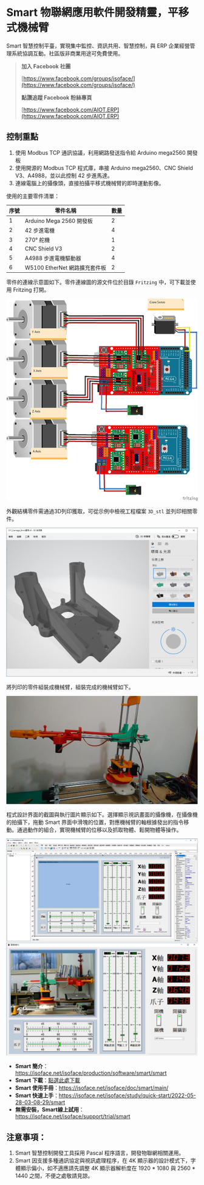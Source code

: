 # Smart 物聯網應用軟件開發精靈，平移式機械臂

Smart 智慧控制平臺，實現集中監控、資訊共用、智慧控制，與 ERP 企業經營管理系統協調互動。社區版非商業用途可免費使用。

> **加入 Facebook 社團**
>
> [https://www.facebook.com/groups/isoface/](https://www.facebook.com/groups/isoface/)
> 
> **點讚追蹤 Facebook 粉絲專頁**
> 
> [https://www.facebook.com/AIOT.ERP](https://www.facebook.com/AIOT.ERP)

## 控制重點
1. 使用 Modbus TCP 通訊協議，利用網路發送指令給 Arduino mega2560 開發板
2. 使用開源的 Modbus TCP 程式庫，串接 Arduino mega2560、CNC Shield V3、A4988，並以此控制 42 步進馬達。
3. 連線電腦上的攝像頭，直接拍攝平移式機械臂的即時運動影像。

使用的主要零件清單：

|序號|零件名稱|數量|
|---|---|---|
|1|Arduino Mega 2560 開發板|2|
|2| 42 步進電機|4|
|3|270° 舵機|1|
|4| CNC Shield V3|2|
|5| A4988 步進電機驅動器|4|
|6| W5100 EtherNet 網路擴充套件板|2|

零件的連線示意圖如下。零件連線圖的源文件位於目錄 `Fritzing` 中，可下載並使用 Fritzing 打開。

![](images/292804438_3278212355749938_932745124379334336_n.jpg)

外觀結構零件需通過3D列印獲取，可從示例中檢視工程檔案 `3D_stl` 並列印相關零件。

![](images/20220901144817.png)

將列印的零件組裝成機械臂，組裝完成的機械臂如下。

![](images/20220901150922.jpg)

程式設計界面的截圖與執行圖片顯示如下。選擇顯示視訊畫面的攝像機，在攝像機的拍攝下，拖動 Smart 界面中滑塊的位置，對應機械臂的軸根據發出的指令移動。通過動作的組合，實現機械臂的位移以及抓取物體、鬆開物體等操作。

![](images/20220901145247.png)
![](images/20220901145547.png)

* **Smart 簡介**：https://isoface.net/isoface/production/software/smart/smart
* **Smart 下載**：[點選此處下載](https://github.com/isoface-iot/Smart/releases/latest)
* **Smart 使用手冊**：https://isoface.net/isoface/doc/smart/main/
* **Smart 快速上手**：https://isoface.net/isoface/study/quick-start/2022-05-28-03-08-29/smart
* **無需安裝，Smart線上試用**：https://isoface.net/isoface/support/trial/smart

## 注意事項：
1. Smart 智慧控制開發工具採用 Pascal 程序語言，開發物聯網相關運用。
2. Smart 因支援多種通訊協定與視訊處理程序，在 4K 顯示器的設計模式下，字體顯示偏小，如不適應請先調整 4K 顯示器解析度在 1920 * 1080 與 2560 * 1440 之間，不便之處敬請見諒。